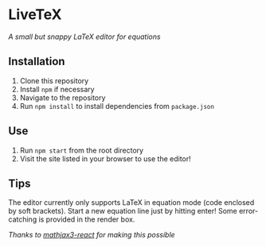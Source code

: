 # LiveTeX
*A small but snappy LaTeX editor for equations*

## Installation
1. Clone this repository
2. Install `npm` if necessary
3. Navigate to the repository
4. Run `npm install` to install dependencies from `package.json`

## Use
1. Run `npm start` from the root directory
2. Visit the site listed in your browser to use the editor!

## Tips
The editor currently only supports LaTeX in equation mode (code enclosed by soft brackets).
Start a new equation line just by hitting enter!
Some error-catching is provided in the render box.

*Thanks to [mathjax3-react](https://github.com/asnunes/mathjax3-react) for making this possible*